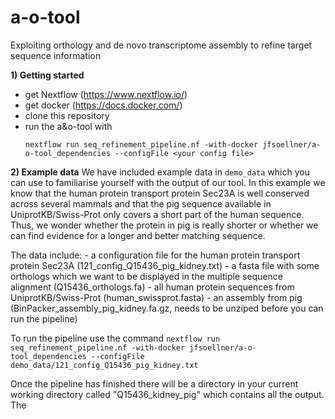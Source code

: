 # a-o-tool
Exploiting orthology and de novo transcriptome assembly to refine target sequence information

**1) Getting started**
  - get Nextflow (https://www.nextflow.io/)
  - get docker (https://docs.docker.com/)
  - clone this repository
  - run the a&o-tool with
    ```
    nextflow run seq_refinement_pipeline.nf -with-docker jfsoellner/a-o-tool_dependencies --configFile <your config file>
    ```
**2) Example data**
  We have included example data in `demo_data` which you can use to familiarise yourself with the output of our tool. In this example we know that the human protein transport protein Sec23A is well conserved across several mammals and that the pig sequence available in UniprotKB/Swiss-Prot only covers a short part of the human sequence. Thus, we wonder whether the protein in pig is really shorter or whether we can find evidence for a longer and better matching sequence. 
  
  The data include:
    - a configuration file for the human protein transport protein Sec23A (121_config_Q15436_pig_kidney.txt)
    - a fasta file with some orthologs which we want to be displayed in the multiple sequence alignment (Q15436_orthologs.fa)
    - all human protein sequences from UniprotKB/Swiss-Prot (human_swissprot.fasta)
    - an assembly from pig (BinPacker_assembly_pig_kidney.fa.gz, needs to be unziped before you can run the pipeline)

 To run the pipeline use the command
    ```
    nextflow run seq_refinement_pipeline.nf -with-docker jfsoellner/a-o-tool_dependencies --configFile demo_data/121_config_Q15436_pig_kidney.txt
    ```
    
 Once the pipeline has finished there will be a directory in your current working directory called "Q15436_kidney_pig" which contains all the output. The 
